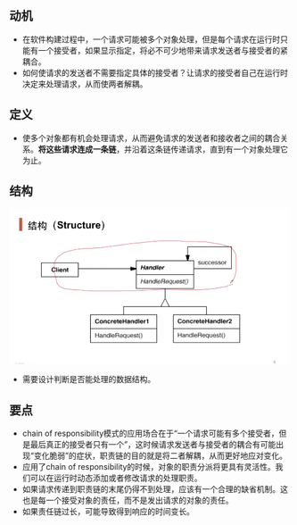 ## 动机

- 在软件构建过程中，一个请求可能被多个对象处理，但是每个请求在运行时只能有一个接受者，如果显示指定，将必不可少地带来请求发送者与接受者的紧耦合。
- 如何使请求的发送者不需要指定具体的接受者？让请求的接受者自己在运行时决定来处理请求，从而使两者解耦。

## 定义

- 使多个对象都有机会处理请求，从而避免请求的发送者和接收者之间的耦合关系。**将这些请求连成一条链**，并沿着这条链传递请求，直到有一个对象处理它为止。

## 结构

![1558705740590](3_职责连模式.assets/1558705740590.png)

- 需要设计判断是否能处理的数据结构。

## 要点

- chain of responsibility模式的应用场合在于“一个请求可能有多个接受者，但是最后真正的接受者只有一个”，这时候请求发送者与接受者的耦合有可能出现“变化脆弱”的症状，职责链的目的就是将二者解耦，从而更好地应对变化。
- 应用了chain of responsibility的时候，对象的职责分派将更具有灵活性。我们可以在运行时动态添加或者修改请求的处理职责。
- 如果请求传递到职责链的末尾仍得不到处理，应该有一个合理的缺省机制。这也是每一个接受对象的责任，而不是发出请求的对象的责任。
- 如果责任链过长，可能导致得到响应的时间变长。